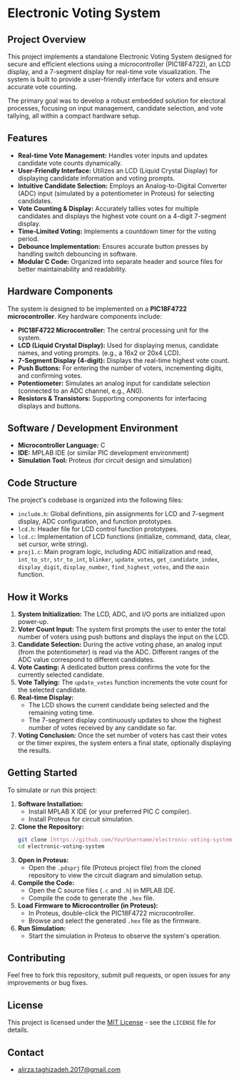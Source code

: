 # Electronic Voting System

## Project Overview

This project implements a standalone Electronic Voting System designed for secure and efficient elections using a microcontroller (PIC18F4722), an LCD display, and a 7-segment display for real-time vote visualization. The system is built to provide a user-friendly interface for voters and ensure accurate vote counting.

The primary goal was to develop a robust embedded solution for electoral processes, focusing on input management, candidate selection, and vote tallying, all within a compact hardware setup.

## Features

* **Real-time Vote Management:** Handles voter inputs and updates candidate vote counts dynamically.
* **User-Friendly Interface:** Utilizes an LCD (Liquid Crystal Display) for displaying candidate information and voting prompts.
* **Intuitive Candidate Selection:** Employs an Analog-to-Digital Converter (ADC) input (simulated by a potentiometer in Proteus) for selecting candidates.
* **Vote Counting & Display:** Accurately tallies votes for multiple candidates and displays the highest vote count on a 4-digit 7-segment display.
* **Time-Limited Voting:** Implements a countdown timer for the voting period.
* **Debounce Implementation:** Ensures accurate button presses by handling switch debouncing in software.
* **Modular C Code:** Organized into separate header and source files for better maintainability and readability.

## Hardware Components

The system is designed to be implemented on a **PIC18F4722 microcontroller**. Key hardware components include:

* **PIC18F4722 Microcontroller:** The central processing unit for the system.
* **LCD (Liquid Crystal Display):** Used for displaying menus, candidate names, and voting prompts. (e.g., a 16x2 or 20x4 LCD).
* **7-Segment Display (4-digit):** Displays the real-time highest vote count.
* **Push Buttons:** For entering the number of voters, incrementing digits, and confirming votes.
* **Potentiometer:** Simulates an analog input for candidate selection (connected to an ADC channel, e.g., AN0).
* **Resistors & Transistors:** Supporting components for interfacing displays and buttons.

## Software / Development Environment

* **Microcontroller Language:** C
* **IDE:** MPLAB IDE (or similar PIC development environment)
* **Simulation Tool:** Proteus (for circuit design and simulation)

## Code Structure

The project's codebase is organized into the following files:

* `include.h`: Global definitions, pin assignments for LCD and 7-segment display, ADC configuration, and function prototypes.
* `lcd.h`: Header file for LCD control function prototypes.
* `lcd.c`: Implementation of LCD functions (initialize, command, data, clear, set cursor, write string).
* `proj1.c`: Main program logic, including ADC initialization and read, `int_to_str`, `str_to_int`, `blinker`, `update_votes`, `get_candidate_index`, `display_digit`, `display_number`, `find_highest_votes`, and the `main` function.

## How it Works

1.  **System Initialization:** The LCD, ADC, and I/O ports are initialized upon power-up.
2.  **Voter Count Input:** The system first prompts the user to enter the total number of voters using push buttons and displays the input on the LCD.
3.  **Candidate Selection:** During the active voting phase, an analog input (from the potentiometer) is read via the ADC. Different ranges of the ADC value correspond to different candidates.
4.  **Vote Casting:** A dedicated button press confirms the vote for the currently selected candidate.
5.  **Vote Tallying:** The `update_votes` function increments the vote count for the selected candidate.
6.  **Real-time Display:**
    * The LCD shows the current candidate being selected and the remaining voting time.
    * The 7-segment display continuously updates to show the highest number of votes received by any candidate so far.
7.  **Voting Conclusion:** Once the set number of voters has cast their votes or the timer expires, the system enters a final state, optionally displaying the results.

## Getting Started

To simulate or run this project:

1.  **Software Installation:**
    * Install MPLAB X IDE (or your preferred PIC C compiler).
    * Install Proteus for circuit simulation.
2.  **Clone the Repository:**
    ```bash
    git clone [https://github.com/YourUsername/electronic-voting-system.git](https://github.com/YourUsername/electronic-voting-system.git)
    cd electronic-voting-system
    ```
3.  **Open in Proteus:**
    * Open the `.pdsprj` file (Proteus project file) from the cloned repository to view the circuit diagram and simulation setup.
4.  **Compile the Code:**
    * Open the C source files (`.c` and `.h`) in MPLAB IDE.
    * Compile the code to generate the `.hex` file.
5.  **Load Firmware to Microcontroller (in Proteus):**
    * In Proteus, double-click the PIC18F4722 microcontroller.
    * Browse and select the generated `.hex` file as the firmware.
6.  **Run Simulation:**
    * Start the simulation in Proteus to observe the system's operation.

## Contributing

Feel free to fork this repository, submit pull requests, or open issues for any improvements or bug fixes.

## License

This project is licensed under the [MIT License](LICENSE) - see the `LICENSE` file for details.

## Contact

* alirza.taghizadeh.2017@gmail.com

